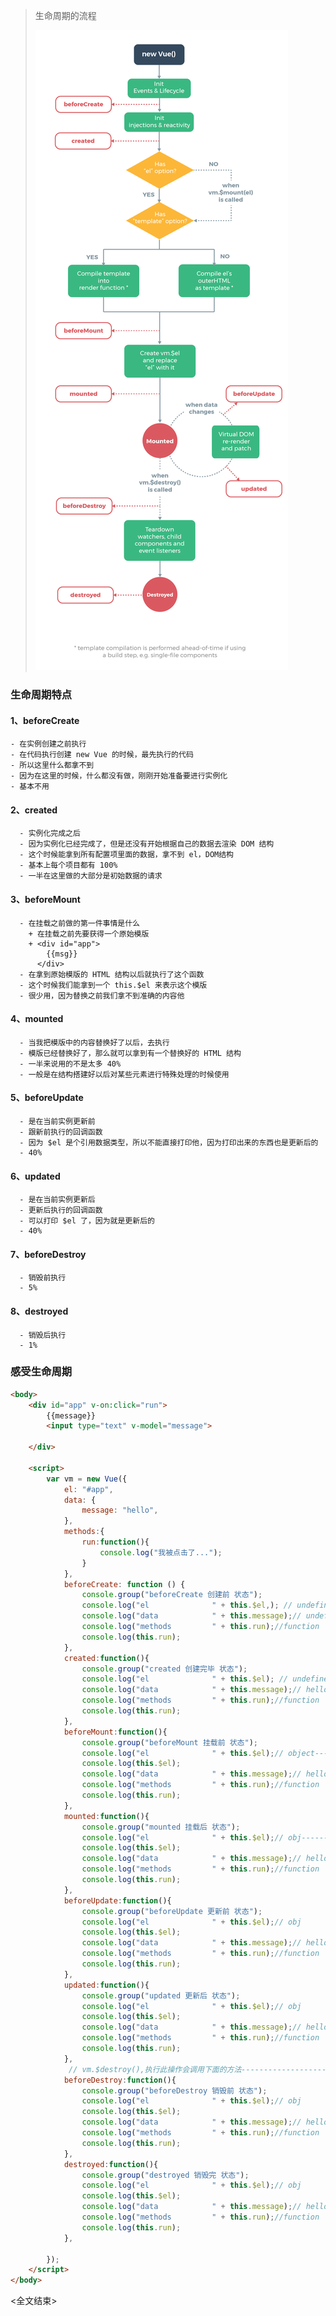 > 生命周期的流程
>
> ![lifecycle](.\img\lifecycle.png)

### 生命周期特点

#### 1、beforeCreate

    - 在实例创建之前执行
    - 在代码执行创建 new Vue 的时候，最先执行的代码
    - 所以这里什么都拿不到
    - 因为在这里的时候，什么都没有做，刚刚开始准备要进行实例化
    - 基本不用

#### 2、created
      - 实例化完成之后
      - 因为实例化已经完成了，但是还没有开始根据自己的数据去渲染 DOM 结构
      - 这个时候能拿到所有配置项里面的数据，拿不到 el，DOM结构
      - 基本上每个项目都有 100%
      - 一半在这里做的大部分是初始数据的请求


#### 3、beforeMount
      - 在挂载之前做的第一件事情是什么
        + 在挂载之前先要获得一个原始模版
        + <div id="app">
            {{msg}}
          </div>
      - 在拿到原始模版的 HTML 结构以后就执行了这个函数
      - 这个时候我们能拿到一个 this.$el 来表示这个模版
      - 很少用，因为替换之前我们拿不到准确的内容他

#### 4、mounted
      - 当我把模版中的内容替换好了以后，去执行
      - 模版已经替换好了，那么就可以拿到有一个替换好的 HTML 结构
      - 一半来说用的不是太多 40%
      - 一般是在结构搭建好以后对某些元素进行特殊处理的时候使用

#### 5、beforeUpdate 
	  - 是在当前实例更新前
	  - 跟新前执行的回调函数
	  - 因为 $el 是个引用数据类型，所以不能直接打印他，因为打印出来的东西也是更新后的
	  - 40%

#### 6、updated 
      - 是在当前实例更新后
      - 更新后执行的回调函数
      - 可以打印 $el 了，因为就是更新后的
      - 40%

#### 7、beforeDestroy 
      - 销毁前执行
      - 5%

#### 8、destroyed 
      - 销毁后执行
      - 1%


### 感受生命周期
```html
<body>
    <div id="app" v-on:click="run">
        {{message}}
        <input type="text" v-model="message">

    </div>

    <script>
        var vm = new Vue({
            el: "#app",
            data: {
                message: "hello",
            },
            methods:{
                run:function(){
                    console.log("我被点击了...");
                }
            },
            beforeCreate: function () {
                console.group("beforeCreate 创建前 状态"); 
                console.log("el              " + this.$el,); // undefined   
                console.log("data            " + this.message);// undefined
                console.log("methods         " + this.run);//function
                console.log(this.run);
            },
            created:function(){
                console.group("created 创建完毕 状态"); 
                console.log("el              " + this.$el); // undefined   
                console.log("data            " + this.message);// hello------------数据观测(data observer)被初始化
                console.log("methods         " + this.run);//function
                console.log(this.run);
            },
            beforeMount:function(){
                console.group("beforeMount 挂载前 状态");  
                console.log("el              " + this.$el);// object------------$.el对象被实例,此时为模板,还没有被数据渲染,render函数没有调用
                console.log(this.$el);
                console.log("data            " + this.message);// hello
                console.log("methods         " + this.run);//function
                console.log(this.run);
            },
            mounted:function(){
                console.group("mounted 挂载后 状态"); 
                console.log("el              " + this.$el);// obj------------数据渲染到DOM中
                console.log(this.$el);
                console.log("data            " + this.message);// hello
                console.log("methods         " + this.run);//function
                console.log(this.run);
            },
            beforeUpdate:function(){
                console.group("beforeUpdate 更新前 状态"); 
                console.log("el              " + this.$el);// obj
                console.log(this.$el);
                console.log("data            " + this.message);// hello-----------数据同步发生变化
                console.log("methods         " + this.run);//function
                console.log(this.run);
            },
            updated:function(){
                console.group("updated 更新后 状态"); 
                console.log("el              " + this.$el);// obj
                console.log(this.$el);
                console.log("data            " + this.message);// hello------------与beforeUpdate相同
                console.log("methods         " + this.run);//function
                console.log(this.run);
            },
             // vm.$destroy(),执行此操作会调用下面的方法---------------------销毁后只存在dom元素,没有了vue对象
            beforeDestroy:function(){
                console.group("beforeDestroy 销毁前 状态"); 
                console.log("el              " + this.$el);// obj
                console.log(this.$el);
                console.log("data            " + this.message);// hello
                console.log("methods         " + this.run);//function
                console.log(this.run);
            },
            destroyed:function(){
                console.group("destroyed 销毁完 状态"); 
                console.log("el              " + this.$el);// obj
                console.log(this.$el);
                console.log("data            " + this.message);// hello
                console.log("methods         " + this.run);//function
                console.log(this.run);
            },

        });
    </script>
</body>
```

<全文结束>